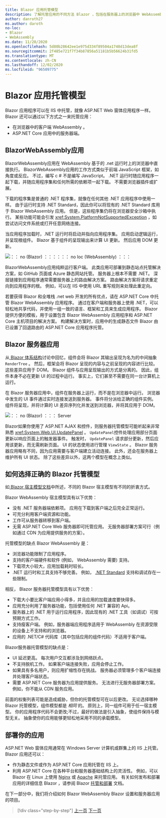 ```yaml
---
title: Blazor 应用托管模型
description: 了解托管应用的不同方法 Blazor ，包括在服务器上的浏览器中 WebAssembly 。
author: danroth27
ms.author: daroth
no-loc:
- Blazor
- WebAssembly
ms.date: 11/20/2020
ms.openlocfilehash: 5d80b28642ee1e975d334f89504a1748d13dea8f
ms.sourcegitcommit: 2f485e721f7f34b87856a51181b5b56624b31fd5
ms.translationtype: MT
ms.contentlocale: zh-CN
ms.lasthandoff: 12/02/2020
ms.locfileid: "96509775"
---
```

# <a name="no-locblazor-app-hosting-models"></a>Blazor 应用托管模型

Blazor 应用程序可以在 IIS 中托管，就像 ASP.NET Web 窗体应用程序一样。 Blazor 还可以通过以下方式之一来托管应用：

- 在浏览器中的客户端 WebAssembly 。
- ASP.NET Core 应用中的服务器端。

## <a name="no-locblazor-no-locwebassembly-apps"></a>BlazorWebAssembly应用

BlazorWebAssembly应用在 WebAssembly 基于的 .net 运行时上的浏览器中直接执行。 BlazorWebAssembly应用的工作方式类似于前端 JavaScript 框架，如角度或反应。 不过，编写 c # 不是编写 JavaScript。 .NET 运行时随应用程序一起下载，并随应用程序集和任何所需的依赖项一起下载。 不需要浏览器插件或扩展。

下载的程序集是普通的 .NET 程序集，就像在任何其他 .NET 应用程序中使用一样。 由于运行时支持 .NET Standard，因此你可以将现有的 .NET Standard 库用于 Blazor WebAssembly 应用。 但是，这些程序集仍将在浏览器安全沙箱中执行。 某些功能可能会引发 <xref:System.PlatformNotSupportedException> ，如尝试访问文件系统或打开任意网络连接。

当应用程序加载时，.NET 运行时将启动并指向应用程序集。 应用启动逻辑运行，并呈现根组件。 Blazor 基于组件的呈现输出来计算 UI 更新。 然后应用 DOM 更新。

![：： no (Blazor) ：：：：：： no loc (WebAssembly) ：：：](media/hosting-models/blazor-webassembly.png)

BlazorWebAssembly应用纯粹运行客户端。 此类应用可部署到静态站点托管解决方案，如 GitHub 页面或 Azure 静态网站托管。 服务器上根本不需要 .NET。 深层链接到应用程序通常需要服务器上的路由解决方案。 路由解决方案将请求重定向到应用程序的根。 例如，可以在 IIS 中使用 URL 重写规则来处理此重定向。

若要获得 Blazor 和全堆栈 .net web 开发的所有优点，请在 ASP.NET Core 中托管 Blazor WebAssembly 应用程序。 通过在客户端和服务器上使用 .NET，可以轻松地共享代码，并使用一组一致的语言、框架和工具来生成应用程序。 Blazor 提供方便的模板，用于设置包含 Blazor WebAssembly 应用程序和 ASP.NET Core 主机项目的解决方案。 构建解决方案时，应用中的生成静态文件 Blazor 由已设置了回退路由的 ASP.NET Core 应用程序托管。

## <a name="no-locblazor-server-apps"></a>Blazor 服务器应用

从[ Blazor 体系结构](architecture-comparison.md#blazor)讨论中回忆，组件会将 Blazor 其输出呈现为名为的中间抽象 `RenderTree` 。 然后，框架会将 Blazor 呈现的内容与之前呈现的内容进行比较。 这些差异应用于 DOM。 Blazor 组件与应用呈现输出的方式是分离的。 因此，组件本身不必在更新 UI 的过程中运行。 事实上，它们甚至不需要在同一台计算机上运行。

在 Blazor 服务器应用中，组件在服务器上运行，而不是在浏览器中运行。 浏览器中发生的 UI 事件通过实时连接发送到服务器。 事件将分派给正确的组件实例。 组件将呈现，并将计算的 UI 差异序列化并发送到浏览器，并将其应用于 DOM。

![：： no (Blazor) ：：： Server](media/hosting-models/blazor-server.png)

Blazor如果你使用了 ASP.NET AJAX 和控件，则服务器托管模型可能听起来非常熟悉 <xref:System.Web.UI.UpdatePanel> 。 `UpdatePanel`控件处理应用部分页面更新以响应页面上的触发器事件。 触发时， `UpdatePanel` 请求部分更新，然后应用该更新，而无需刷新页面。 UI 的状态使用进行管理 `ViewState` 。 Blazor 服务器应用略有不同，因为应用需要与客户端建立活动连接。 此外，还会在服务器上维护所有 UI 状态。 除了这些差异以外，这两个模型在概念上类似。

## <a name="how-to-choose-the-right-no-locblazor-hosting-model"></a>如何选择正确的 Blazor 托管模型

如[ Blazor 宿主模型文档](/aspnet/core/blazor/hosting-models)中所述，不同的 Blazor 宿主模型有不同的折衷方式。

Blazor WebAssembly 宿主模型具有以下优势：

- 没有 .NET 服务器端依赖项。 应用在下载到客户端之后完全正常运行。
- 可充分利用客户端资源和功能。
- 工作可从服务器转移到客户端。
- 无需 ASP.NET Core Web 服务器即可托管应用。 无服务器部署方案可行（例如通过 CDN 为应用提供服务的方案）。

托管模型的缺点 Blazor WebAssembly 是：

- 浏览器功能限制了应用程序。
- 支持的客户端硬件和软件 (例如， WebAssembly 需要) 支持。
- 下载项大小较大，应用加载耗时较长。
- .NET 运行时和工具支持不够完善。 例如， [.NET Standard](../../standard/net-standard.md) 支持和调试存在一些限制。

相反， Blazor 服务器托管模型具有以下优势：

- 下载大小要比客户端应用小得多，并且应用的加载速度要快得多。
- 应用充分利用了服务器功能，包括使用任何 .NET 兼容的 Api。
- 服务器上的 .NET 用于运行应用程序，因此现有的 .NET 工具（如调试）可按预期方式工作。
- 支持瘦客户端。 例如，服务器端应用程序适用于 WebAssembly 在资源受限的设备上不支持和的浏览器。
- 应用的 .NET/C# 代码库（其中包括应用的组件代码）不适用于客户端。

Blazor服务器托管模型的缺点是：

- UI 延迟更高。 每次用户交互都涉及到网络跃点。
- 不支持脱机工作。 如果客户端连接失败，应用会停止工作。
- 如果具有多名用户，则应用扩缩性存在挑战。 服务器必须管理多个客户端连接并处理客户端状态。
- 需要 ASP.NET Core 服务器为应用提供服务。 无法进行无服务器部署方案。 例如，你不能从 CDN 服务应用。

前面的权衡列表可能是造成威胁，但你的托管模型可在以后更改。 无论选择哪种 Blazor 托管模型，组件模型都是 *相同* 的。 原则上，同一组件可用于任一宿主模型。 你的应用程序代码不会更改;不过，最好的做法是引入抽象，使组件保持与模型无关。 抽象使你的应用能够更轻松地采用不同的承载模型。

## <a name="deploy-your-app"></a>部署你的应用

ASP.NET Web 窗体应用通常在 Windows Server 计算机或群集上的 IIS 上托管。 Blazor 应用还可以：

- 作为静态文件或作为 ASP.NET Core 应用托管在 IIS 上。
- 利用 ASP.NET Core 在各种平台和服务器基础结构上的灵活性。 例如，可以 Blazor 在 Linux 上使用 [Nginx](/aspnet/core/host-and-deploy/linux-nginx) 或 [Apache](/aspnet/core/host-and-deploy/linux-apache) 来托管应用。 有关如何发布和部署应用的详细信息 Blazor ，请参阅 Blazor [托管和部署](/aspnet/core/host-and-deploy/blazor/) 文档。

在下一部分中，我们将介绍如何 Blazor WebAssembly Blazor 设置和服务器应用的项目。

>[!div class="step-by-step"]
>[上一页](architecture-comparison.md)
>[下一页](project-structure.md)
